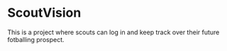 # ScoutVision
This is a project where scouts can log in and keep track over their future fotballing prospect.
